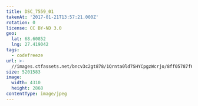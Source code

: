 ```yaml
---
title: DSC_7559_01
takenAt: '2017-01-21T13:57:21.000Z'
rotation: 0
license: CC BY-ND 3.0
geo:
  lat: 68.60852
  lng: 27.419042
tags:
  - codefreeze
url: >-
  //images.ctfassets.net/bncv3c2gt878/1Qrnta0ld7SHYCpgzWcrjo/8ff05787f6de9495d564285ce0c55ce1/dsc_7559_01_32496281915_o
size: 5201583
image:
  width: 4310
  height: 2868
contentType: image/jpeg
---
```


